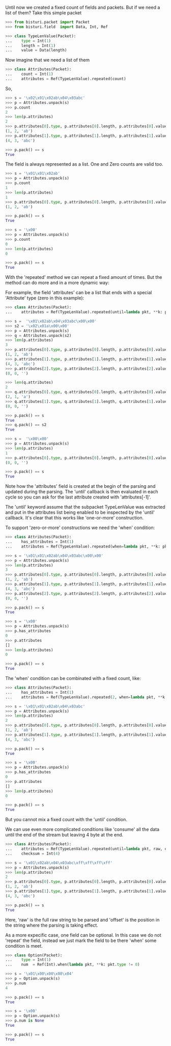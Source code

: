 Until now we created a fixed count of fields and packets. But if we need a list of them?
Take this simple packet

```python
>>> from bisturi.packet import Packet
>>> from bisturi.field  import Data, Int, Ref

>>> class TypeLenValue(Packet):
...    type = Int(1)
...    length = Int(1)
...    value = Data(length)

```

Now imagine that we need a list of them

```python
>>> class Attributes(Packet):
...    count = Int(1)
...    attributes = Ref(TypeLenValue).repeated(count)

```

So,

```python
>>> s = '\x02\x01\x02ab\x04\x03abc'
>>> p = Attributes.unpack(s)
>>> p.count
2
>>> len(p.attributes)
2
>>> p.attributes[0].type, p.attributes[0].length, p.attributes[0].value
(1, 2, 'ab')
>>> p.attributes[1].type, p.attributes[1].length, p.attributes[1].value
(4, 3, 'abc')

>>> p.pack() == s
True

```

The field is always represented as a list. One and Zero counts are valid too.

```python 
>>> s = '\x01\x01\x02ab'
>>> p = Attributes.unpack(s)
>>> p.count
1
>>> len(p.attributes)
1
>>> p.attributes[0].type, p.attributes[0].length, p.attributes[0].value
(1, 2, 'ab')

>>> p.pack() == s
True

>>> s = '\x00'
>>> p = Attributes.unpack(s)
>>> p.count
0
>>> len(p.attributes)
0

>>> p.pack() == s
True

```

With the 'repeated' method we can repeat a fixed amount of times.
But the method can do more and in a more dynamic way:

For example, the field 'attributes' can be a list that ends with a special
'Attribute' type (zero in this example):

```python
>>> class Attributes(Packet):
...    attributes = Ref(TypeLenValue).repeated(until=lambda pkt, **k: pkt.attributes[-1].type == 0)

>>> s =  '\x01\x02ab\x04\x03abc\x00\x00'
>>> s2 = '\x02\x01a\x00\x00'
>>> p = Attributes.unpack(s)
>>> q = Attributes.unpack(s2)
>>> len(p.attributes)
3
>>> p.attributes[0].type, p.attributes[0].length, p.attributes[0].value
(1, 2, 'ab')
>>> p.attributes[1].type, p.attributes[1].length, p.attributes[1].value
(4, 3, 'abc')
>>> p.attributes[2].type, p.attributes[2].length, p.attributes[2].value
(0, 0, '')

>>> len(q.attributes)
2
>>> q.attributes[0].type, q.attributes[0].length, q.attributes[0].value
(2, 1, 'a')
>>> q.attributes[1].type, q.attributes[1].length, q.attributes[1].value
(0, 0, '')

>>> p.pack() == s
True
>>> q.pack() == s2
True

>>> s =  '\x00\x00'
>>> p = Attributes.unpack(s)
>>> len(p.attributes)
1
>>> p.attributes[0].type, p.attributes[0].length, p.attributes[0].value
(0, 0, '')

>>> p.pack() == s
True

```

Note how the 'attributes' field is created at the begin of the parsing and 
updated during the parsing. The 'until' callback is then evaluated in each cycle
so you can ask for the last attribute created with 'attributes[-1]'.

The 'until' keyword assume that the subpacket TypeLenValue was extracted and put in
the attributes list being enabled to be inspected by the 'until' callback.
It's clear that this works like 'one-or-more' construction.

To support 'zero-or-more' constructions we need the 'when' condition:

```python
>>> class Attributes(Packet):
...    has_attributes = Int(1)
...    attributes = Ref(TypeLenValue).repeated(when=lambda pkt, **k: pkt.has_attributes, until=lambda pkt, **k: pkt.attributes[-1].type == 0)

>>> s = '\x01\x01\x02ab\x04\x03abc\x00\x00'
>>> p = Attributes.unpack(s)
>>> len(p.attributes)
3
>>> p.attributes[0].type, p.attributes[0].length, p.attributes[0].value
(1, 2, 'ab')
>>> p.attributes[1].type, p.attributes[1].length, p.attributes[1].value
(4, 3, 'abc')
>>> p.attributes[2].type, p.attributes[2].length, p.attributes[2].value
(0, 0, '')

>>> p.pack() == s
True

>>> s = '\x00'
>>> p = Attributes.unpack(s)
>>> p.has_attributes
0
>>> p.attributes
[]
>>> len(p.attributes)
0

>>> p.pack() == s
True

```

The 'when' condition can be combinated with a fixed count, like:

```python
>>> class Attributes(Packet):
...    has_attributes = Int(1)
...    attributes = Ref(TypeLenValue).repeated(2, when=lambda pkt, **k: pkt.has_attributes)

>>> s = '\x01\x01\x02ab\x04\x03abc'
>>> p = Attributes.unpack(s)
>>> len(p.attributes)
2
>>> p.attributes[0].type, p.attributes[0].length, p.attributes[0].value
(1, 2, 'ab')
>>> p.attributes[1].type, p.attributes[1].length, p.attributes[1].value
(4, 3, 'abc')

>>> p.pack() == s
True

>>> s = '\x00'
>>> p = Attributes.unpack(s)
>>> p.has_attributes
0
>>> p.attributes
[]
>>> len(p.attributes)
0

>>> p.pack() == s
True

```

But you cannot mix a fixed count with the 'until' condition.


We can use even more complicated conditions like 'consume' all the data until the end
of the stream but leaving 4 byte at the end.

```python
>>> class Attributes(Packet):
...    attributes = Ref(TypeLenValue).repeated(until=lambda pkt, raw, offset, **k: offset >= (len(raw) - 4))
...    checksum = Int(4)

>>> s = '\x01\x02ab\x04\x03abc\xff\xff\xff\xff'
>>> p = Attributes.unpack(s)
>>> len(p.attributes)
2
>>> p.attributes[0].type, p.attributes[0].length, p.attributes[0].value
(1, 2, 'ab')
>>> p.attributes[1].type, p.attributes[1].length, p.attributes[1].value
(4, 3, 'abc')

>>> p.pack() == s
True

```

Here, 'raw' is the full raw string to be parsed and 'offset' is the position in the string
where the parsing is taking effect.

As a more expecific case, one field can be optional. In this case we do not 'repeat'
the field, instead we just mark the field to be there 'when' some condition is meet.


```python
>>> class Option(Packet):
...    type = Int(1)
...    num  = Ref(Int).when(lambda pkt, **k: pkt.type != 0)

>>> s = '\x01\x00\x00\x00\x04'
>>> p = Option.unpack(s)
>>> p.num
4

>>> p.pack() == s
True

>>> s = '\x00'
>>> p = Option.unpack(s)
>>> p.num is None
True

>>> p.pack() == s
True

```
